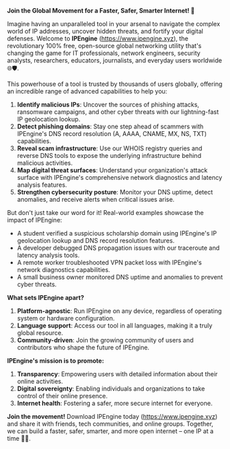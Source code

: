 **Join the Global Movement for a Faster, Safer, Smarter Internet! 🚀**

Imagine having an unparalleled tool in your arsenal to navigate the complex world of IP addresses, uncover hidden threats, and fortify your digital defenses. Welcome to **IPEngine** (https://www.ipengine.xyz), the revolutionary 100% free, open-source global networking utility that's changing the game for IT professionals, network engineers, security analysts, researchers, educators, journalists, and everyday users worldwide 🌐🛡️.

This powerhouse of a tool is trusted by thousands of users globally, offering an incredible range of advanced capabilities to help you:

1.  **Identify malicious IPs**: Uncover the sources of phishing attacks, ransomware campaigns, and other cyber threats with our lightning-fast IP geolocation lookup.
2.  **Detect phishing domains**: Stay one step ahead of scammers with IPEngine's DNS record resolution (A, AAAA, CNAME, MX, NS, TXT) capabilities.
3.  **Reveal scam infrastructure**: Use our WHOIS registry queries and reverse DNS tools to expose the underlying infrastructure behind malicious activities.
4.  **Map digital threat surfaces**: Understand your organization's attack surface with IPEngine's comprehensive network diagnostics and latency analysis features.
5.  **Strengthen cybersecurity posture**: Monitor your DNS uptime, detect anomalies, and receive alerts when critical issues arise.

But don't just take our word for it! Real-world examples showcase the impact of IPEngine:

*   A student verified a suspicious scholarship domain using IPEngine's IP geolocation lookup and DNS record resolution features.
*   A developer debugged DNS propagation issues with our traceroute and latency analysis tools.
*   A remote worker troubleshooted VPN packet loss with IPEngine's network diagnostics capabilities.
*   A small business owner monitored DNS uptime and anomalies to prevent cyber threats.

**What sets IPEngine apart?**

1.  **Platform-agnostic**: Run IPEngine on any device, regardless of operating system or hardware configuration.
2.  **Language support**: Access our tool in all languages, making it a truly global resource.
3.  **Community-driven**: Join the growing community of users and contributors who shape the future of IPEngine.

**IPEngine's mission is to promote:**

1.  **Transparency**: Empowering users with detailed information about their online activities.
2.  **Digital sovereignty**: Enabling individuals and organizations to take control of their online presence.
3.  **Internet health**: Fostering a safer, more secure internet for everyone.

**Join the movement!** Download IPEngine today (https://www.ipengine.xyz) and share it with friends, tech communities, and online groups. Together, we can build a faster, safer, smarter, and more open internet – one IP at a time 📡🚀.